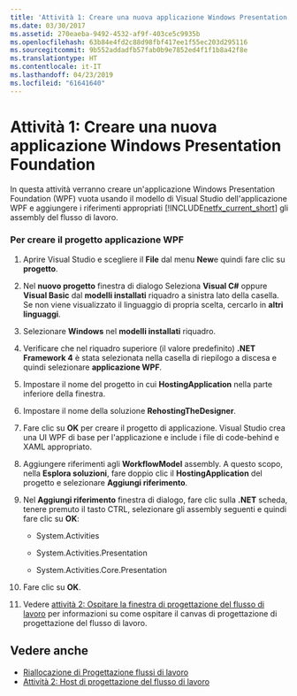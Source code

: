 ```yaml
---
title: 'Attività 1: Creare una nuova applicazione Windows Presentation Foundation'
ms.date: 03/30/2017
ms.assetid: 270eaeba-9492-4532-af9f-403ce5c9935b
ms.openlocfilehash: 63b84e4fd2c88d98fbf417ee1f55ec203d295116
ms.sourcegitcommit: 9b552addadfb57fab0b9e7852ed4f1f1b8a42f8e
ms.translationtype: HT
ms.contentlocale: it-IT
ms.lasthandoff: 04/23/2019
ms.locfileid: "61641640"
---
```

# <a name="task-1-create-a-new-windows-presentation-foundation-application"></a>Attività 1: Creare una nuova applicazione Windows Presentation Foundation
In questa attività verranno creare un'applicazione Windows Presentation Foundation (WPF) vuota usando il modello di Visual Studio dell'applicazione WPF e aggiungere i riferimenti appropriati [!INCLUDE[netfx_current_short](../../../includes/netfx-current-short-md.md)] gli assembly del flusso di lavoro.  
  
### <a name="to-create-the-wpf-application-project"></a>Per creare il progetto applicazione WPF  
  
1. Aprire Visual Studio e scegliere il **File** dal menu **New**e quindi fare clic su **progetto**.  
  
2. Nel **nuovo progetto** finestra di dialogo Seleziona **Visual C#**  oppure **Visual Basic** dal **modelli installati** riquadro a sinistra lato della casella. Se non viene visualizzato il linguaggio di propria scelta, cercarlo in **altri linguaggi**.  
  
3. Selezionare **Windows** nel **modelli installati** riquadro.  
  
4. Verificare che nel riquadro superiore (il valore predefinito) **.NET Framework 4** è stata selezionata nella casella di riepilogo a discesa e quindi selezionare **applicazione WPF**.  
  
5. Impostare il nome del progetto in cui **HostingApplication** nella parte inferiore della finestra.  
  
6. Impostare il nome della soluzione **RehostingTheDesigner**.  
  
7. Fare clic su **OK** per creare il progetto di applicazione. Visual Studio crea una UI WPF di base per l'applicazione e include i file di code-behind e XAML appropriato.  
  
8. Aggiungere riferimenti agli **WorkflowModel** assembly. A questo scopo, nella **Esplora soluzioni**, fare doppio clic il **HostingApplication** del progetto e selezionare **Aggiungi riferimento**.  
  
9. Nel **Aggiungi riferimento** finestra di dialogo, fare clic sulla **.NET** scheda, tenere premuto il tasto CTRL, selezionare gli assembly seguenti e quindi fare clic su **OK**:  
  
    - System.Activities  
  
    - System.Activities.Presentation  
  
    - System.Activities.Core.Presentation  
  
10. Fare clic su **OK**.  
  
11. Vedere [attività 2: Ospitare la finestra di progettazione del flusso di lavoro](task-2-host-the-workflow-designer.md) per informazioni su come ospitare il canvas di progettazione di progettazione del flusso di lavoro.  
  
## <a name="see-also"></a>Vedere anche

- [Riallocazione di Progettazione flussi di lavoro](rehosting-the-workflow-designer.md)
- [Attività 2: Host di progettazione del flusso di lavoro](task-2-host-the-workflow-designer.md)
